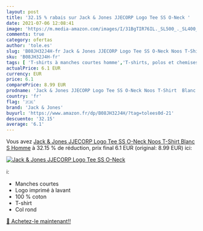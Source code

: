 ```yaml
---
layout: post
title: '32.15 % rabais sur Jack & Jones JJECORP Logo Tee SS O-Neck '
date: 2021-07-06 12:08:41
image: 'https://m.media-amazon.com/images/I/31BgTIR76IL._SL500_._SL400_.jpg'
comments: true
category: ofertas
author: 'tole.es'
slug: 'B08JH32J4H-fr Jack & Jones JJECORP Logo Tee SS O-Neck Noos T-Shirt Blanc...'
sku: 'B08JH32J4H-fr'
tags: [ 'T-shirts à manches courtes homme','T-shirts, polos et chemises homme','Vêtements','Vêtements homme','jack & jones', ]
actualPrice: 6.1 EUR
currency: EUR
price: 6.1
comparePrice: 8.99 EUR
prodname: 'Jack & Jones JJECORP Logo Tee SS O-Neck Noos T-Shirt  Blanc  S Homme'
country: 'fr'
flag: '🇫🇷'
brand: 'Jack & Jones'
buyurl: 'https://www.amazon.fr/dp/B08JH32J4H/?tag=tolees0d-21'
descuento: '32.15'
average: '6.1'
---
```


Vous avez [Jack & Jones JJECORP Logo Tee SS O-Neck Noos T-Shirt  Blanc  S Homme](https://www.amazon.fr/dp/B08JH32J4H/?tag=tolees0d-21)  à  32.15 % de réduction, prix final  6.1 EUR (original: 8.99 EUR) ici:

[![Jack & Jones JJECORP Logo Tee SS O-Neck ](https://m.media-amazon.com/images/I/31BgTIR76IL._SL500_._SL400_.jpg)](https://www.amazon.fr/dp/B08JH32J4H/?tag=tolees0d-21)

ℹ️:

- Manches courtes
- Logo imprimé à lavant
- 100 % coton
- T-shirt
- Col rond

[🛒 Achetez-le maintenant!!](https://www.amazon.fr/dp/B08JH32J4H/?tag=tolees0d-21)
